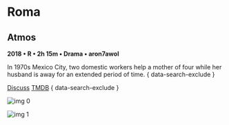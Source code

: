 # Roma

## Atmos

**2018 • R • 2h 15m • Drama • aron7awol**

In 1970s Mexico City, two domestic workers help a mother of four while her husband is away for an extended period of time.
{ data-search-exclude }

[Discuss](https://www.avsforum.com/threads/bass-eq-for-filtered-movies.2995212/post-59273456)  [TMDB](426426)
{ data-search-exclude }

![img 0](https://i.imgur.com/xGs3BFE.jpg)

![img 1](https://i.imgur.com/m8b9VGF.png)


